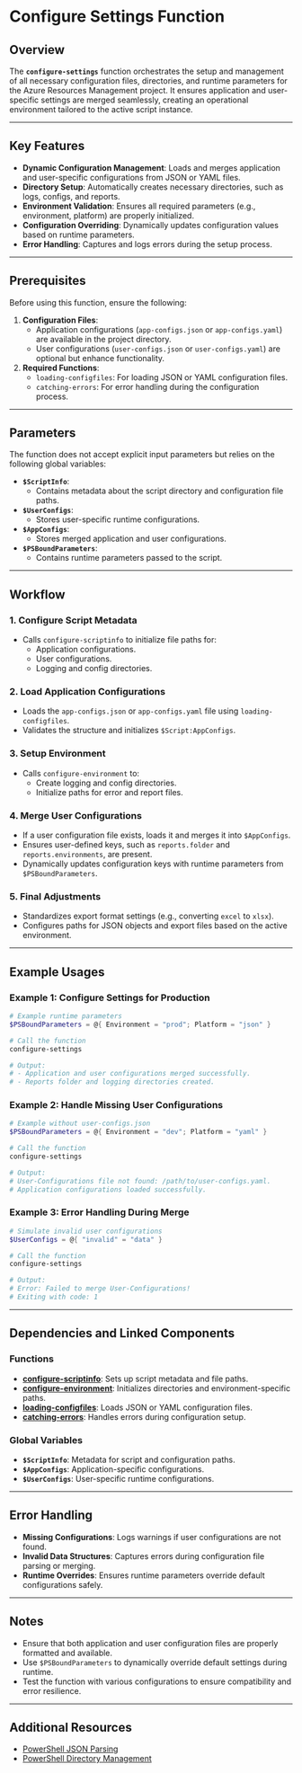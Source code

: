 # Configure Settings Function

## Overview
The **`configure-settings`** function orchestrates the setup and management of all necessary configuration files, directories, and runtime parameters for the Azure Resources Management project. It ensures application and user-specific settings are merged seamlessly, creating an operational environment tailored to the active script instance.

---

## Key Features

- **Dynamic Configuration Management**: Loads and merges application and user-specific configurations from JSON or YAML files.
- **Directory Setup**: Automatically creates necessary directories, such as logs, configs, and reports.
- **Environment Validation**: Ensures all required parameters (e.g., environment, platform) are properly initialized.
- **Configuration Overriding**: Dynamically updates configuration values based on runtime parameters.
- **Error Handling**: Captures and logs errors during the setup process.

---

## Prerequisites

Before using this function, ensure the following:

1. **Configuration Files**:
   - Application configurations (`app-configs.json` or `app-configs.yaml`) are available in the project directory.
   - User configurations (`user-configs.json` or `user-configs.yaml`) are optional but enhance functionality.
2. **Required Functions**:
   - `loading-configfiles`: For loading JSON or YAML configuration files.
   - `catching-errors`: For error handling during the configuration process.

---

## Parameters

The function does not accept explicit input parameters but relies on the following global variables:

- **`$ScriptInfo`**:
  - Contains metadata about the script directory and configuration file paths.
- **`$UserConfigs`**:
  - Stores user-specific runtime configurations.
- **`$AppConfigs`**:
  - Stores merged application and user configurations.
- **`$PSBoundParameters`**:
  - Contains runtime parameters passed to the script.

---

## Workflow

### 1. **Configure Script Metadata**
   - Calls `configure-scriptinfo` to initialize file paths for:
     - Application configurations.
     - User configurations.
     - Logging and config directories.

### 2. **Load Application Configurations**
   - Loads the `app-configs.json` or `app-configs.yaml` file using `loading-configfiles`.
   - Validates the structure and initializes `$Script:AppConfigs`.

### 3. **Setup Environment**
   - Calls `configure-environment` to:
     - Create logging and config directories.
     - Initialize paths for error and report files.

### 4. **Merge User Configurations**
   - If a user configuration file exists, loads it and merges it into `$AppConfigs`.
   - Ensures user-defined keys, such as `reports.folder` and `reports.environments`, are present.
   - Dynamically updates configuration keys with runtime parameters from `$PSBoundParameters`.

### 5. **Final Adjustments**
   - Standardizes export format settings (e.g., converting `excel` to `xlsx`).
   - Configures paths for JSON objects and export files based on the active environment.

---

## Example Usages

### Example 1: Configure Settings for Production
```powershell
# Example runtime parameters
$PSBoundParameters = @{ Environment = "prod"; Platform = "json" }

# Call the function
configure-settings

# Output:
# - Application and user configurations merged successfully.
# - Reports folder and logging directories created.
```

### Example 2: Handle Missing User Configurations
```powershell
# Example without user-configs.json
$PSBoundParameters = @{ Environment = "dev"; Platform = "yaml" }

# Call the function
configure-settings

# Output:
# User-Configurations file not found: /path/to/user-configs.yaml.
# Application configurations loaded successfully.
```

### Example 3: Error Handling During Merge
```powershell
# Simulate invalid user configurations
$UserConfigs = @{ "invalid" = "data" }

# Call the function
configure-settings

# Output:
# Error: Failed to merge User-Configurations!
# Exiting with code: 1
```

---

## Dependencies and Linked Components

### Functions
- **[configure-scriptinfo](./configure-scriptinfo)**: Sets up script metadata and file paths.
- **[configure-environment](./configure-environment)**: Initializes directories and environment-specific paths.
- **[loading-configfiles](./loading-configfiles)**: Loads JSON or YAML configuration files.
- **[catching-errors](./catching-errors)**: Handles errors during configuration setup.

### Global Variables
- **`$ScriptInfo`**: Metadata for script and configuration paths.
- **`$AppConfigs`**: Application-specific configurations.
- **`$UserConfigs`**: User-specific runtime configurations.

---

## Error Handling

- **Missing Configurations**: Logs warnings if user configurations are not found.
- **Invalid Data Structures**: Captures errors during configuration file parsing or merging.
- **Runtime Overrides**: Ensures runtime parameters override default configurations safely.

---

## Notes

- Ensure that both application and user configuration files are properly formatted and available.
- Use `$PSBoundParameters` to dynamically override default settings during runtime.
- Test the function with various configurations to ensure compatibility and error resilience.

---

## Additional Resources

- [PowerShell JSON Parsing](https://learn.microsoft.com/en-us/powershell/scripting/json-overview)
- [PowerShell Directory Management](https://learn.microsoft.com/en-us/powershell/scripting/deep-dives/file-management)
